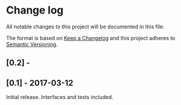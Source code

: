 # Change log
All notable changes to this project will be documented in this file.

The format is based on [Keep a Changelog](http://keepachangelog.com/)
and this project adheres to [Semantic Versioning](http://semver.org/).

## [0.2] -

## [0.1] - 2017-03-12
Initial release. Interfaces and tests included.
